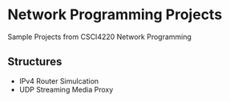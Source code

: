 # Network Programming Projects
Sample Projects from CSCI4220 Network Programming
## Structures
* IPv4 Router Simulcation
* UDP Streaming Media Proxy
